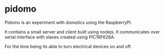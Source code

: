 pidomo
======

Pidomo is an experiment with domotics using the RaspberryPi.

It contains a small server and client built using nodejs.
It communicates over serial interface with slaves created using PIC16F626A.

For the time being its able to turn electrical devices on and off.
